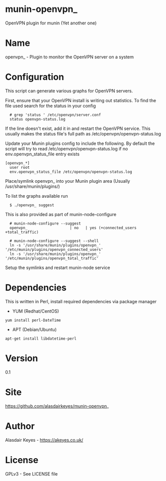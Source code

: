 # munin-openvpn_
OpenVPN plugin for munin (Yet another one)

# Name

openvpn_ - Plugin to monitor the OpenVPN server on a system

# Configuration

This script can generate various graphs for OpenVPN servers.


First, ensure that your OpenVPN install is writing out statistics.
To find the file used search for the status in your config

```
  # grep 'status ' /etc/openvpn/server.conf
  status openvpn-status.log
```

If the line doesn't exist, add it in and restart the OpenVPN service.
This usually makes the status file's full path as /etc/openvpn/openvpn-status.log


Update your Munin plugins config to include the following. By default
the script will try to read /etc/openvpn/openvpn-status.log if no 
env.openvpn_status_file entry exists

```
[openvpn_*]
  user root
  env.openvpn_status_file /etc/openvpn/openvpn-status.log
```

Place/symlink openvpn_ into your Munin plugin area (Usually /usr/share/munin/plugins/)


To list the graphs available run

```
  $ ./openvpn_ suggest
```

This is also provided as part of munin-node-configure
```
  # munin-node-configure --suggest
  openvpn_                   | no   | yes (+connected_users +total_traffic)
```

```
  # munin-node-configure --suggest --shell
  ln -s '/usr/share/munin/plugins/openvpn_' '/etc/munin/plugins/openvpn_connected_users'
  ln -s '/usr/share/munin/plugins/openvpn_' '/etc/munin/plugins/openvpn_total_traffic'
```

Setup the symlinks and restart munin-node service

# Dependencies

This is written in Perl, install required dependencies via package manager

- YUM (Redhat/CentOS)

```
yum install perl-DateTime
```

- APT (Debian/Ubuntu)

```
apt-get install libdatetime-perl
```

# Version

0.1

# Site

https://github.com/alasdairkeyes/munin-openvpn_

# Author

Alasdair Keyes - https://akeyes.co.uk/

# License

GPLv3 - See LICENSE file

